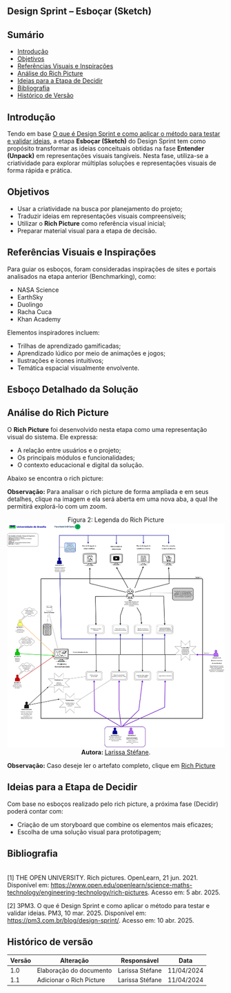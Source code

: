 ## Design Sprint – Esboçar (Sketch)


## Sumário

- [Introdução](#introdução)
- [Objetivos](#objetivos)
- [Referências Visuais e Inspirações](#referências-visuais-e-inspirações)
- [Análise do Rich Picture](#Análise-do-Rich-Picture)
- [Ideias para a Etapa de Decidir](#ideias-para-a-etapa-de-decidir)
- [Bibliografia](#bibliografia)
- [Histórico de Versão](#histórico-de-versão)

## Introdução

Tendo em base [O que é Design Sprint e como aplicar o método para testar e validar ideias](https://pm3.com.br/blog/design-sprint/), a etapa **Esboçar (Sketch)** do Design Sprint tem como propósito transformar as ideias conceituais obtidas na fase **Entender (Unpack)** em representações visuais tangíveis. Nesta fase, utiliza-se a criatividade para explorar múltiplas soluções e representações visuais de forma rápida e prática.

## Objetivos

- Usar a criatividade na busca por planejamento do projeto;
- Traduzir ideias em representações visuais compreensíveis;
- Utilizar o **Rich Picture** como referência visual inicial;
- Preparar material visual para a etapa de decisão.

## Referências Visuais e Inspirações

Para guiar os esboços, foram consideradas inspirações de sites e portais analisados na etapa anterior (Benchmarking), como:

- NASA Science
- EarthSky
- Duolingo
- Racha Cuca
- Khan Academy

Elementos inspiradores incluem:

- Trilhas de aprendizado gamificadas;
- Aprendizado lúdico por meio de animações e jogos;
- Ilustrações e ícones intuitivos;
- Temática espacial visualmente envolvente.


## Esboço Detalhado da Solução



## Análise do Rich Picture 
O **Rich Picture** foi desenvolvido nesta etapa como uma representação visual do sistema. Ele expressa:

- A relação entre usuários e o projeto;
- Os principais módulos e funcionalidades;
- O contexto educacional e digital da solução.

Abaixo se encontra o rich picture:

**Observação:** Para analisar o rich picture de forma ampliada e em seus detalhes, clique na imagem e ela será aberta em uma nova aba, a qual lhe permitirá explorá-lo com um zoom.

<div align="center">
    Figura 2: Legenda do Rich Picture
    <br>
    <img src="https://raw.githubusercontent.com/UnBArqDsw2025-1-Turma02/2025.1-T02-_G9_GalaxiaConectada_Entrega01/685b3d27148b4d23cec37ce6400e3ff59fb735fa/docs/Base/Imagens/RichPicture.jpg"  width="900">
    <br>
     <b> Autora: </b> <a href="https://github.com/SkywalkerSupreme">Larissa Stéfane</a>.
    <br>
</div>

**Observação:** Caso deseje ler o artefato completo, clique em [Rich Picture](Base/ElicitacaoRequisitos/RichPicture.md)

## Ideias para a Etapa de Decidir

Com base no esboços realizado pelo rich picture, a próxima fase (Decidir) poderá contar com:

- Criação de um storyboard que combine os elementos mais eficazes;
- Escolha de uma solução visual para prototipagem;



## Bibliografia

<a name="ref1"></a>  
[1] THE OPEN UNIVERSITY. Rich pictures. OpenLearn, 21 jun. 2021. Disponível em: https://www.open.edu/openlearn/science-maths-technology/engineering-technology/rich-pictures. Acesso em: 5 abr. 2025.

<a name="ref3"></a>
[2] 3PM3. O que é Design Sprint e como aplicar o método para testar e validar ideias. PM3, 10 mar. 2025. Disponível em: https://pm3.com.br/blog/design-sprint/. Acesso em: 10 abr. 2025.

## Histórico de versão

| Versão | Alteração | Responsável | Data |
| - | - | - | - |
| 1.0 | Elaboração do documento| Larissa Stéfane | 11/04/2024 |
| 1.1 | Adicionar o Rich Picture | Larissa Stéfane | 11/04/2024 |
